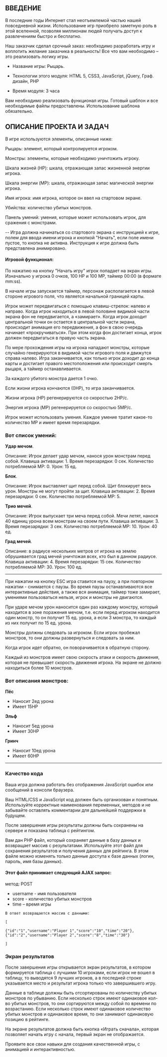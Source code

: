 ## ВВЕДЕНИЕ

В последние годы Интернет стал неотъемлемой частью нашей повседневной жизни. Использование игр приобрело заметную роль в этой вселенной, позволяя миллионам людей получать доступ к развлечениям быстро и бесплатно. 

Наш заказчик сделал срочный заказ: необходимо разработать игру и воплотить желание заказчика в реальность! Все что вам необходимо – это реализовать логику игры.  

* Название игры: Рыцарь. 

* Технологии этого модуля: HTML 5, CSS3, JavaScript, jQuery, Граф. дизайн, PHP 

* Время модуля: 3 часа 

Вам необходимо реализовать функционал игры. Готовый шаблон и все необходимые файлы предоставлены. Использование шаблона обязательно. 

## ОПИСАНИЕ ПРОЕКТА И ЗАДАЧ 

В игре используются элементы, описанные ниже: 

Рыцарь: элемент, который контролируется игроком. 

Монстры: элементы, которые необходимо уничтожить игроку. 

Шкала жизней (HP): шкала, отражающая запас жизненной энергии игрока. 

Шкала энергии (MP): шкала, отражающая запас магической энергии игрока. 

Имя игрока: имя игрока, которое он ввел на стартовом экране. 

Убийства: количество убитых монстров. 

Панель умений: умения, которые может использовать игрок, для сражения с монстрами. 

 
--
Игра должна начинаться со стартового экрана с инструкцией к игре, полем для ввода имени игрока и кнопкой "Начать", если поле имени пустое, то кнопка не активна. Инструкция к игре должна быть представлена анимировано. 

 

#### Игровой функционал: 

По нажатию на кнопку "Начать игру" игрок попадает на экран игры. Изначально у игрока 0 очков, 100 HP и 100 MP, таймер 00:00 (в формате mm:ss). 

В начале игры запускается таймер, персонаж располагается в левой стороне игрового поля, что является начальной границей карты. 

Игрок может передвигаться с помощью клавиш-стрелок: налево и направо. Когда игрок находиться в левой половине видимой части экрана фон не передвигается, а «замирает». Когда игрок доходит центральной точки он остается в центральной части экрана, происходит анимация его передвижения, а фон в свою очередь начинает «прокручиваться». При этом когда фон достигает конца, игрок должен передвигаться в правую часть экрана. 

По мере прохождения игры на игрока нападают монстры, которые случайно генерируются в видимой части игрового поля и движутся справа налево. Игра заканчивается, как только игрок доходит до конца карты и достигает правого местоположения или происходит смерть рыцаря, а таймер останавливается. 

За каждого убитого монстра дается 1 очко. 

Если жизни игрока кончаются (0HP), то игра заканчивается. 

Жизни игрока (HP) регенерируются со скоростью 2HP/с. 

Энергия игрока (MP) регенерируется со скоростью 5MP/с. 

Игрок может использовать умения. 
Каждое умение тратит какое-то количество MP и имеет время перезарядки.

### Вот список умений: 

**Удар мечом**.
 
Описание: Игрок делает удар мечом, нанося урон монстрам перед собой. 
Клавиша активации: 1. 
Время перезарядки: 0 сек. 
Количество потребляемой MP: 0. 
Урон: 15 ед. 

**Блок**.
 
Описание: Игрок выставляет щит перед собой. Щит блокирует весь урон. Монстры не могут пройти за щит. 
Клавиша активации: 2. 
Время перезарядки: 0 сек. 
Количество потребляемой MP: 5. 

**Трио мечей**.
 
Описание: Игрок выпускает три меча перед собой. Мечи летят, нанося 40 единиц урона всем монстрам на своем пути. 
Клавиша активации: 3. 
Время перезарядки: 3 сек. 
Количество потребляемой MP: 10. 
Урон: 40 ед. 

**Град мечей**.
 
Описание: в радиусе нескольких метров от игрока на землю обрушивается град мечей уничтожая всех, кто был в данном радиусе. 
Клавиша активации: 4. 
Время перезарядки: 15 сек. 
Количество потребляемой MP: 30. 
Урон: 100 ед. 

 
---

При нажатии на кнопку ESC игра ставится на паузу, а при повторном нажатии - снимается с паузы. Во время паузы останавливаются все интерактивные действия, а также вся анимация, таймер тоже замирает, умениями пользоваться нельзя, игрок и монстры не двигаются.  

При ударе мечом урон наносится один раз каждому монстру, который находится в зоне поражения мечом, т.е. если перед игроком находится один монстр, то он получит 15 ед. урока, а если 3 монстра, то каждый из них получит по 15 ед. урона. 

Монстры должны следовать за игроком. Если игрок пробежал монстров, то они должны развернуться и следовать за ним. 

Когда игрок идет обратно, он поворачивается в обратную сторону. 

Каждый из монстров имеет свою скорость атаки и скорость движения, которая не превышает скорость движения игрока. 
На экране не должно находиться более 10 монстров. 


### Вот описания монстров: 
 
**Пёс**

* Наносит 2ед урона 
* Имеет 15HP  

**Эльф**
* Наносит 5ед урона 
* Имеет 30HP 

**Гринч**
* Наносит 10ед урона 
* Имеет 60HP 

---

### Качество кода
Ваша игра должна работать без отображения JavaScript ошибок или сообщений в консоли браузера.  

Ваш HTML/CSS и JavaScript код должен быть организован и понятным. Используйте корректные наименования переменных, методов и не забывайте оставлять комментарии для дальнейшей поддержки в будущем. 

После завершения игры результаты должны быть сохранены на сервере и показана таблица с рейтингом. 

Вам дан PHP файл, который сохраняет данные в базу данных и возвращает массив с результатами. Используйте этот файл для сохранения результатов и получения данных для рейтинга. 
В этом файле можно изменять только данные доступа к базе данных (логин, пароль, имя базы данных). 

#### Этот файл принимает следующий AJAX запрос:
метод: POST 
* username - имя пользователя 
* score - количество убитых монстров 
* time – время игры 

```
В ответ возвращается массив с данными: 

[ 

{"id":"1","username":"Player 1","score":"10","time":"20"}, 
{"id":"2","username":"Player 2","score":"8","time":"30"} 

] 
```
 
### Экран результатов
После завершения игры открывается экран результатов, в котором формируется таблица с лучшими 10 игроками, если игрок не вошел в таблицу, то выводятся 9 лучших игроков, а в последней строке указывается место и результат игрока только что завершившего игру. 

Данные в таблице должны быть отсортированы по количеству убитых монстров по убыванию. Если несколько строк имеют одинаковое кол-во убитых монстров, то они сортируются между собой по времени по возрастанию. Если несколько строк имеют одинаковое количество убитых монстров и одинаковое время, то они занимают одинаковую позицию в рейтинге. 

На экране результатов должна быть кнопка «Играть сначала», которая позволяет начать игру с начала, первый экран не отображается. 

Проявите все свои навыки для создания качественной игры, с анимацией и интерактивностью. 
